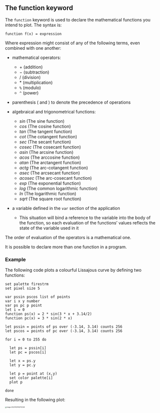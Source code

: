 ## The **function** keyword

The `function` keyword is used to declare the mathematical functions you intend to plot. The syntax is:

```
function f(x) = expression
```

Where expression might consist of any of the following terms, even combined with one another:

- mathematical operators:
  - $+$ (addition)
  - $-$ (subtraction)
  - $/$ (division)
  - $*$ (multiplication)
  - `%` (modulo)
  - `^` (power)
- parenthesis $($ and $)$ to denote the precedence of operations
- algebraical and trigonometrical functions:
  - $sin$ (The sine function)
  - $cos$ (The cosine function)
  - $tan$ (The tangent function)
  - $cot$ (The cotangent function)
  - $sec$ (The secant function)
  - $cosec$ (The cosecant function)
  - $asin$ (The arcsine function)
  - $acos$ (The arccosine function)
  - $atan$ (The arctangent function)
  - $actg$ (The arc-cotangent function)
  - $asec$ (The arcsecant function)
  - $acosec$ (The arc-cosecant function)
  - $exp$ (The exponential function)
  - $log$ (The common logarithmic function)
  - $ln$ (The logarithmic function)
  - $sqrt$ (The square root function)

- a variable defined in the `var` section of the application
  - This situation will bind a reference to the variable into the body of the function, so each evaluation of the functions’ values reflects the state of the variable used in it

The order of evaluation of the operators is a mathematical one.

It is possible to declare more than one function in a program.

### Example

The following code plots a colourful Lissajous curve by defining two functions:

```
set palette firestrm
set pixel size 5

var pssin pscos list of points
var i x y number
var ps pc p point
let i = 0
function ps(x) = 2 * sin(3 * x + 3.14/2)
function pc(x) = 3 * sin(2 * x)

let pssin = points of ps over (-3.14, 3.14) counts 256
let pscos = points of pc over (-3.14, 3.14) counts 256

for i = 0 to 255 do

  let ps = pssin[i]
  let pc = pscos[i]

  let x = ps.y
  let y = pc.y

  let p = point at (x,y)
  set color palette[i]
  plot p

done
```

Resulting in the following plot:

<img src="/home/fld/work/p/funkplot/help/mds/imgs/fun_1.png" alt="image-20221021092112328" style="zoom:33%;" />
